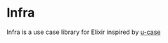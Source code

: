 # Infra

Infra is a use case library for Elixir inspired by [u-case](https://github.com/serradura/u-case)
